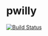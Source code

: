 # pwilly

[![Build Status](https://travis-ci.com/alainmateso/pwilly.svg?branch=master)](https://travis-ci.com/alainmateso/pwilly)
